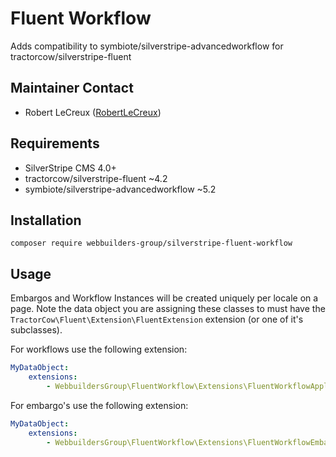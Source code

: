 Fluent Workflow
=================
Adds compatibility to symbiote/silverstripe-advancedworkflow for tractorcow/silverstripe-fluent

## Maintainer Contact
* Robert LeCreux ([RobertLeCreux](https://github.com/RobertLeCreux))

## Requirements
* SilverStripe CMS 4.0+
* tractorcow/silverstripe-fluent ~4.2
* symbiote/silverstripe-advancedworkflow ~5.2

## Installation
```
composer require webbuilders-group/silverstripe-fluent-workflow
```


## Usage
Embargos and Workflow Instances will be created uniquely per locale on a page. Note the data object you are assigning these classes to must have the `TractorCow\Fluent\Extension\FluentExtension` extension (or one of it's subclasses).

For workflows use the following extension:
```yml
MyDataObject:
    extensions:
        - WebbuildersGroup\FluentWorkflow\Extensions\FluentWorkflowApplicable
```


For embargo's use the following extension:
```yml
MyDataObject:
    extensions:
        - WebbuildersGroup\FluentWorkflow\Extensions\FluentWorkflowEmbargoExpiryExtension
```